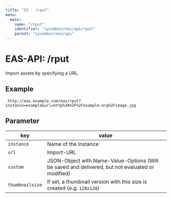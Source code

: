 ```yaml
---
title: "23 - /rput"
menu:
  main:
    name: "/rput"
    identifier: "sysadmin/eas/api/rput"
    parent: "sysadmin/eas/api"
---
```

#  EAS-API: /rput

Import assets by specifying a URL.


##  Example

~~~
 http://eas.example.com/eas/rput?instance=example&url=http%3A%2F%2Fexample.org%2Fimage.jpg
~~~


##  Parameter


|key|value|
|---|---|
|`instance`          |Name of the Instance|
|`url`               |Import-URL|
|`custom`            |JSON-Object with Name-Value-Options (Will be saved and delivered, but not evaluated or modified)|
|`thumbnailsize`     |If set, a thumbnail version with this size is created (e.g. `128x128`)|


 

